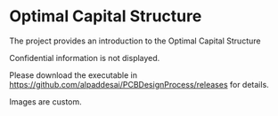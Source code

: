 # Optimal Capital Structure

The project provides an introduction to the Optimal Capital Structure

Confidential information is not displayed.

Please download the executable in https://github.com/alpaddesai/PCBDesignProcess/releases for details.

Images are custom.
